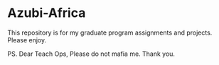 # Azubi-Africa
This repository is for my graduate program assignments and projects.
Please enjoy.

PS. Dear Teach Ops, Please do not mafia me. Thank you.
